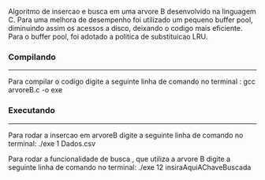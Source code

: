 Algoritmo de insercao e busca em uma arvore B desenvolvido na linguagem C. Para uma melhora de desempenho foi utilizado um pequeno buffer pool, diminuindo assim os acessos a disco, deixando o codigo mais eficiente. Para o buffer pool, foi adotado a politica de substituicao LRU.

### Compilando

---

Para compilar o codigo digite a seguinte linha de comando no terminal : gcc arvoreB.c -o exe

### Executando 

---

Para rodar a insercao em arvoreB digite a seguinte linha de comando no terminal:
	./exe 1 Dados.csv

Para rodar a funcionalidade de busca , que utiliza a arvore B digite a seguinte linha de comando no terminal:
	./exe 12 insiraAquiAChaveBuscada

